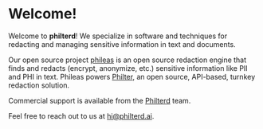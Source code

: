 # Welcome!

Welcome to **philterd**! We specialize in software and techniques for redacting and managing sensitive information in text and documents.

Our open source project [phileas](https://github.com/philterd/phileas) is an open source redaction engine that finds and redacts (encrypt, anonymize, etc.) sensitive information like PII and PHI in text. Phileas powers [Philter](https://www.github.com/philterd/philter), an open source, API-based, turnkey redaction solution.

Commercial support is available from the [Philterd](https://www.philterd.ai) team.

Feel free to reach out to us at hi@philterd.ai.
